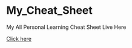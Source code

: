# My_Cheat_Sheet
My All Personal Learning Cheat Sheet Live Here 

[Click here](https://ajayshrma.github.io/My_Cheat_Sheet/)
